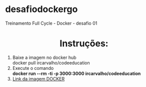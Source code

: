 # desafiodockergo
Treinamento Full Cycle - Docker - desafio 01



<h1 align='center'>Instruções:</h1>

<ol>
    <li>
    Baixe a imagem no docker hub<br/> docker pull ircarvalho/codeeducation
    </li>
    <li>Execute o comando <br/>
    <b>docker run --rm  -ti -p 3000:3000 ircarvalho/codeeducation</b>
    </li>
    <li><a href='https://hub.docker.com/r/ircarvalho/codeeducation'/>Link da imagem DOCKER</a></li>
</ol>
